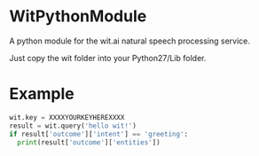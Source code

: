 WitPythonModule
===============

A python module for the wit.ai natural speech processing service.

Just copy the wit folder into your Python27/Lib folder.

Example
=======

```python
wit.key = XXXXYOURKEYHEREXXXX
result = wit.query('hello wit!')
if result['outcome']['intent'] == 'greeting':
  print(result['outcome']['entities'])
```
